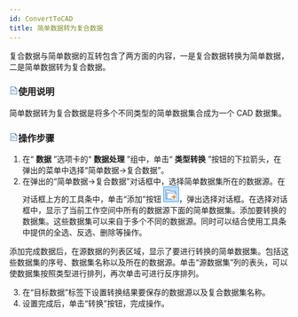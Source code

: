 ```yaml
---
id: ConvertToCAD
title: 简单数据转为复合数据
---
```

复合数据与简单数据的互转包含了两方面的内容，一是复合数据转换为简单数据，二是简单数据转为复合数据。

### ![](../../img/read.gif)使用说明

简单数据转为复合数据是将多个不同类型的简单数据集合成为一个 CAD 数据集。

### ![](../../img/read.gif)操作步骤

  1. 在“ **数据** ”选项卡的“ **数据处理** ”组中，单击“ **类型转换** ”按钮的下拉箭头，在弹出的菜单中选择“简单数据->复合数据”。
  2. 在弹出的“简单数据->复合数据”对话框中，选择简单数据集所在的数据源。在对话框上方的工具条中，单击“添加”按钮 ![](../../img/AddDataButton1.png)，弹出选择对话框。在选择对话框中，显示了当前工作空间中所有的数据源下面的简单数据集。添加要转换的数据集。这些数据集可以来自于多个不同的数据源。同时可以结合使用工具条中提供的全选、反选、删除等操作。 

添加完成数据后，在源数据的列表区域，显示了要进行转换的简单数据集。包括这些数据集的序号、数据集名称以及所在的数据源。单击“源数据集”列的表头，可以使数据集按照类型进行排列，再次单击可进行反序排列。

  3. 在“目标数据”标签下设置转换结果要保存的数据源以及复合数据集名称。
  4. 设置完成后，单击“转换”按钮，完成操作。



